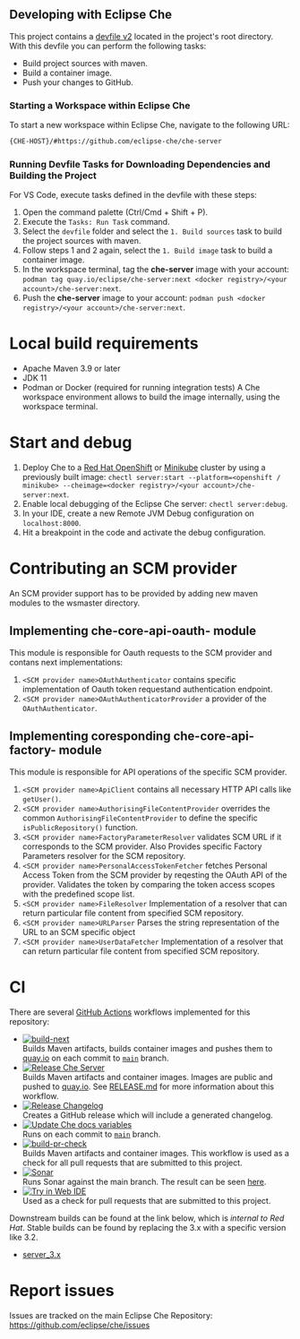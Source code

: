 ## Developing with Eclipse Che

This project contains a [devfile v2](https://github.com/eclipse-che/che-server/blob/main/devfile.yaml) located in the project's root directory.
With this devfile you can perform the following tasks:

- Build project sources with maven.
- Build a container image.
- Push your changes to GitHub.

### Starting a Workspace within Eclipse Che

To start a new workspace within Eclipse Che, navigate to the following URL:

```sh
{CHE-HOST}/#https://github.com/eclipse-che/che-server
```

### Running Devfile Tasks for Downloading Dependencies and Building the Project

For VS Code, execute tasks defined in the devfile with these steps:

1. Open the command palette (Ctrl/Cmd + Shift + P).
2. Execute the `Tasks: Run Task` command.
3. Select the `devfile` folder  and select the `1. Build sources` task to build the project sources with maven.
4. Follow steps 1 and 2 again, select the `1. Build image` task to build a container image.
5. In the workspace terminal, tag the **che-server** image with your account: `podman tag quay.io/eclipse/che-server:next <docker registry>/<your account>/che-server:next`.
6. Push the **che-server** image to your account: `podman push <docker registry>/<your account>/che-server:next`.

# Local build requirements
- Apache Maven 3.9 or later
- JDK 11
- Podman or Docker (required for running integration tests)
A Che workspace environment allows to build the image internally, using the workspace terminal.

# Start and debug
1. Deploy Che to a [Red Hat OpenShift](https://www.eclipse.org/che/docs/stable/administration-guide/installing-che-on-openshift-using-cli/) or [Minikube](https://www.eclipse.org/che/docs/stable/administration-guide/installing-che-on-minikube/) cluster by using a previously built image: `chectl server:start --platform=<openshift / minikube> --cheimage=<docker registry>/<your account>/che-server:next`.
2. Enable local debugging of the Eclipse Che server: `chectl server:debug`.
3. In your IDE, create a new Remote JVM Debug configuration on `localhost:8000`.
4. Hit a breakpoint in the code and activate the debug configuration.

# Contributing an SCM provider
An SCM provider support has to be provided by adding new maven modules to the wsmaster directory.

## Implementing che-core-api-oauth-<SCM provider name> module
This module is responsible for Oauth requests to the SCM provider and contans next implementations:
1. `<SCM provider name>OAuthAuthenticator` contains specific implementation of Oauth token requestand authentication endpoint.
2. `<SCM provider name>OAuthAuthenticatorProvider` a provider of the `OAuthAuthenticator`.

## Implementing coresponding che-core-api-factory-<SCM provider name> module
This module is responsible for API operations of the specific SCM provider.
1. `<SCM provider name>ApiClient` contains all necessary HTTP API calls like `getUser()`.
2. `<SCM provider name>AuthorisingFileContentProvider` overrides the common `AuthorisingFileContentProvider` to define the specific `isPublicRepository()` function.
3. `<SCM provider name>FactoryParameterResolver` validates SCM URL if it corresponds to the SCM provider. Also Provides specific Factory Parameters resolver for the SCM repository.
4. `<SCM provider name>PersonalAccessTokenFetcher` fetches Personal Access Token from the SCM provider by reqesting the OAuth API of the provider. Validates the token by comparing the token access scopes with the predefined scope list.
5. `<SCM provider name>FileResolver` Implementation of a resolver that can return particular file content from specified SCM repository.
6. `<SCM provider name>URLParser` Parses the string representation of the URL to an SCM specific object
7. `<SCM provider name>UserDataFetcher` Implementation of a resolver that can return particular file content from specified SCM repository.

# CI
There are several [GitHub Actions](https://github.com/eclipse-che/che-server/actions) workflows implemented for this repository:

- [![build-next](https://github.com/eclipse-che/che-server/actions/workflows/next-build.yml/badge.svg)](https://github.com/eclipse-che/che-server/actions/workflows/next-build.yml)  
Builds Maven artifacts, builds container images and pushes them to [quay.io](https://quay.io/organization/eclipse) on each commit to [`main`](https://github.com/eclipse-che/che-server/tree/main) branch.
- [![Release Che Server](https://github.com/eclipse-che/che-server/actions/workflows/release.yml/badge.svg)](https://github.com/eclipse-che/che-server/actions/workflows/release.yml)  
Builds Maven artifacts and container images. Images are public and pushed to [quay.io](https://quay.io/organization/eclipse). See [RELEASE.md](https://github.com/eclipse-che/che-server/blob/master/RELEASE.md) for more information about this workflow.
- [![Release Changelog](https://github.com/eclipse-che/che-server/actions/workflows/release-changelog.yml/badge.svg)](https://github.com/eclipse-che/che-server/actions/workflows/release-changelog.yml)  
Creates a GitHub release which will include a generated changelog.
- [![Update Che docs variables](https://github.com/eclipse-che/che-server/actions/workflows/che-properties-docs-update.yml/badge.svg)](https://github.com/eclipse-che/che-server/actions/workflows/che-properties-docs-update.yml/badge.svg)  
Runs on each commit to [`main`](https://github.com/eclipse-che/che-server/tree/main) branch.
- [![build-pr-check](https://github.com/eclipse-che/che-server/actions/workflows/build-pr-check.yml/badge.svg)](https://github.com/eclipse-che/che-server/actions/workflows/build-pr-check.yml)  
Builds Maven artifacts and container images. This workflow is used as a check for all pull requests that are submitted to this project.
- [![Sonar](https://github.com/eclipse-che/che-server/actions/workflows/sonar.yaml/badge.svg)](https://github.com/eclipse-che/che-server/actions/workflows/sonar.yaml)  
Runs Sonar against the main branch. The result can be seen [here](https://sonarcloud.io/dashboard?id=org.eclipse.che%3Ache-server).
- [![Try in Web IDE](https://github.com/eclipse-che/che-server/actions/workflows/try-in-web-ide.yaml/badge.svg)](https://github.com/eclipse-che/che-server/actions/workflows/try-in-web-ide.yaml)  
Used as a check for pull requests that are submitted to this project. 

Downstream builds can be found at the link below, which is _internal to Red Hat_. Stable builds can be found by replacing the 3.x with a specific version like 3.2. 

- [server_3.x](https://main-jenkins-csb-crwqe.apps.ocp-c1.prod.psi.redhat.com/job/DS_CI/job/server_3.x/)

# Report issues
Issues are tracked on the main Eclipse Che Repository: https://github.com/eclipse/che/issues
